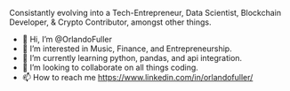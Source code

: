 Consistantly evolving into a Tech-Entrepreneur, Data Scientist, Blockchain Developer, & Crypto Contributor, amongst other things.

- 👋 Hi, I’m @OrlandoFuller
- 👀 I’m interested in Music, Finance, and Entrepreneurship.
- 🌱 I’m currently learning python, pandas, and api integration.
- 💞️ I’m looking to collaborate on all things coding.
- 📫 How to reach me https://www.linkedin.com/in/orlandofuller/

<!---
OrlandoFuller/OrlandoFuller is a ✨ special ✨ repository because its `README.md` (this file) appears on your GitHub profile.
You can click the Preview link to take a look at your changes.
--->
